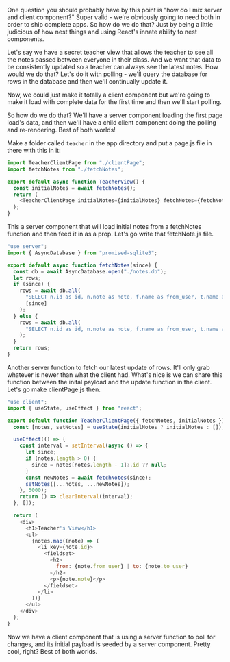 One question you should probably have by this point is "how do I mix server and client component?" Super valid - we're obviously going to need both in order to ship complete apps. So how do we do that? Just by being a little judicious of how nest things and using React's innate ability to nest components.

Let's say we have a secret teacher view that allows the teacher to see all the notes passed between everyone in their class. And we want that data to be consistently updated so a teacher can always see the latest notes. How would we do that? Let's do it with polling - we'll query the database for rows in the database and then we'll continually update it.

Now, we could just make it totally a client component but we're going to make it load with complete data for the first time and then we'll start polling.

So how do we do that? We'll have a server component loading the first page load's data, and then we'll have a child client component doing the polling and re-rendering. Best of both worlds!

Make a folder called `teacher` in the app directory and put a page.js file in there with this in it:

```javascript
import TeacherClientPage from "./clientPage";
import fetchNotes from "./fetchNotes";

export default async function TeacherView() {
  const initialNotes = await fetchNotes();
  return (
    <TeacherClientPage initialNotes={initialNotes} fetchNotes={fetchNotes} />
  );
}
```

This a server component that will load initial notes from a fetchNotes function and then feed it in as a prop. Let's go write that fetchNote.js file.

```javascript
"use server";
import { AsyncDatabase } from "promised-sqlite3";

export default async function fetchNotes(since) {
  const db = await AsyncDatabase.open("./notes.db");
  let rows;
  if (since) {
    rows = await db.all(
      "SELECT n.id as id, n.note as note, f.name as from_user, t.name as to_user FROM notes n JOIN users f ON f.id = n.from_user JOIN users t ON t.id = n.to_user WHERE n.id > ? LIMIT 50",
      [since]
    );
  } else {
    rows = await db.all(
      "SELECT n.id as id, n.note as note, f.name as from_user, t.name as to_user FROM notes n JOIN users f ON f.id = n.from_user JOIN users t ON t.id = n.to_user LIMIT 50"
    );
  }
  return rows;
}
```

Another server function to fetch our latest update of rows. It'll only grab whatever is newer than what the client had. What's nice is we can share this function between the inital payload and the update function in the client. Let's go make clientPage.js then.

```javascript
"use client";
import { useState, useEffect } from "react";

export default function TeacherClientPage({ fetchNotes, initialNotes }) {
  const [notes, setNotes] = useState(initialNotes ? initialNotes : []);

  useEffect(() => {
    const interval = setInterval(async () => {
      let since;
      if (notes.length > 0) {
        since = notes[notes.length - 1]?.id ?? null;
      }
      const newNotes = await fetchNotes(since);
      setNotes([...notes, ...newNotes]);
    }, 5000);
    return () => clearInterval(interval);
  }, []);

  return (
    <div>
      <h1>Teacher's View</h1>
      <ul>
        {notes.map((note) => (
          <li key={note.id}>
            <fieldset>
              <h2>
                from: {note.from_user} | to: {note.to_user}
              </h2>
              <p>{note.note}</p>
            </fieldset>
          </li>
        ))}
      </ul>
    </div>
  );
}
```

Now we have a client component that is using a server function to poll for changes, and its initial payload is seeded by a server component. Pretty cool, right? Best of both worlds.
